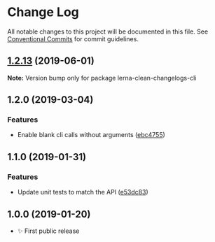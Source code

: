 # Change Log

All notable changes to this project will be documented in this file.
See [Conventional Commits](https://conventionalcommits.org) for commit guidelines.

## [1.2.13](https://gitlab.com/codsen/codsen/compare/lerna-clean-changelogs-cli@1.2.12...lerna-clean-changelogs-cli@1.2.13) (2019-06-01)

**Note:** Version bump only for package lerna-clean-changelogs-cli





## 1.2.0 (2019-03-04)

### Features

- Enable blank cli calls without arguments ([ebc4755](https://gitlab.com/codsen/codsen/commit/ebc4755))

## 1.1.0 (2019-01-31)

### Features

- Update unit tests to match the API ([e53dc83](https://gitlab.com/codsen/codsen/commit/e53dc83))

## 1.0.0 (2019-01-20)

- ✨ First public release
